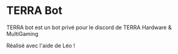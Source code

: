 # TERRA Bot

TERRA bot est un bot privé pour le discord de TERRA Hardware & MultiGaming

Réalisé avec l'aide de Léo !
